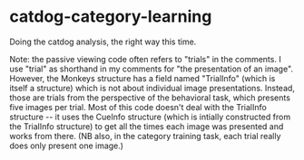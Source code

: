 # catdog-category-learning
Doing the catdog analysis, the right way this time.

Note: the passive viewing code often refers to "trials" in the comments. I use "trial" as shorthand in my comments for "the presentation of an image". However, the Monkeys structure has a field named "TrialInfo" (which is itself a structure) which is not about individual image presentations. Instead, those are trials from the perspective of the behavioral task, which presents five images per trial. Most of this code doesn't deal with the TrialInfo structure -- it uses the CueInfo structure (which is intially constructed from the TrialInfo structure) to get all the times each image was presented and works from there.
(NB also, in the category training task, each trial really does only present one image.)
